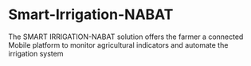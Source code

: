 # Smart-Irrigation-NABAT
The SMART IRRIGATION-NABAT solution offers the farmer a connected Mobile platform to monitor agricultural indicators and automate the irrigation system
